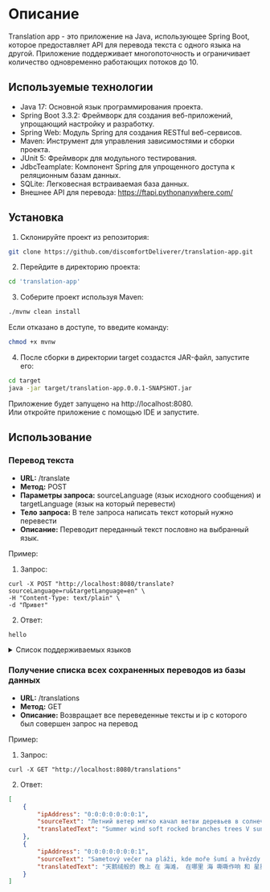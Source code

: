 # Описание
Translation app - это приложение на Java, использующее Spring Boot, которое предоставляет API для перевода текста с одного языка на другой. Приложение поддерживает многопоточность и ограничивает количество одновременно работающих потоков до 10.
## Используемые технологии
* Java 17: Основной язык программирования проекта.
* Spring Boot 3.3.2: Фреймворк для создания веб-приложений, упрощающий настройку и разработку.
* Spring Web: Модуль Spring для создания RESTful веб-сервисов.
* Maven: Инструмент для управления зависимостями и сборки проекта.
* JUnit 5: Фреймворк для модульного тестирования.
* JdbcTeamplate: Компонент Spring для упрощенного доступа к реляционным базам данных.
* SQLite: Легковесная встраиваемая база данных.
* Внешнее API для перевода: https://ftapi.pythonanywhere.com/
## Установка
1. Склонируйте проект из репозитория:  
```bash
git clone https://github.com/discomfortDeliverer/translation-app.git
```
2. Перейдите в директорию проекта:
```bash
cd 'translation-app'
```
3. Соберите проект используя Maven:  
```bash
./mvnw clean install
```  
Если отказано в доступе, то введите команду:  
```bash
chmod +x mvnw
```
4. После сборки в директории target создастся JAR-файл, запустите его:  
```bash
cd target
java -jar target/translation-app.0.0.1-SNAPSHOT.jar
```
Приложение будет запущено на http://localhost:8080.  
Или откройте приложение с помощью IDE и запустите.
## Использование
### Перевод текста
* **URL:** /translate
* **Метод:** POST
* **Параметры запроса:** sourceLanguage (язык исходного сообщения) и targetLanguage (язык на который перевести)
* **Тело запроса:** В теле запроса написать текст который нужно перевести
* **Описание:** Переводит переданный текст пословно на выбранный язык.

Пример:
1. Запрос:
```curl
curl -X POST "http://localhost:8080/translate?sourceLanguage=ru&targetLanguage=en" \
-H "Content-Type: text/plain" \
-d "Привет"
```
2. Ответ:
```curl
hello
```
<details>
  <summary>Список поддерживаемых языков</summary>
  <ul>
    <li>af: afrikaans</li>
    <li>sq: albanian</li>
    <li>am: amharic</li>
    <li>ar: arabic</li>
    <li>hy: armenian</li>
    <li>az: azerbaijani</li>
    <li>eu: basque</li>
    <li>be: belarusian</li>
    <li>bn: bengali</li>
    <li>bs: bosnian</li>
    <li>bg: bulgarian</li>
    <li>ca: catalan</li>
    <li>ceb: cebuano</li>
    <li>ny: chichewa</li>
    <li>zh-cn: chinese (simplified)</li>
    <li>zh-tw: chinese (traditional)</li>
    <li>co: corsican</li>
    <li>hr: croatian</li>
    <li>cs: czech</li>
    <li>da: danish</li>
    <li>nl: dutch</li>
    <li>en: english</li>
    <li>eo: esperanto</li>
    <li>et: estonian</li>
    <li>tl: filipino</li>
    <li>fi: finnish</li>
    <li>fr: french</li>
    <li>fy: frisian</li>
    <li>gl: galician</li>
    <li>ka: georgian</li>
    <li>de: german</li>
    <li>el: greek</li>
    <li>gu: gujarati</li>
    <li>ht: haitian creole</li>
    <li>ha: hausa</li>
    <li>haw: hawaiian</li>
    <li>iw: hebrew</li>
    <li>he: hebrew</li>
    <li>hi: hindi</li>
    <li>hmn: hmong</li>
    <li>hu: hungarian</li>
    <li>is: icelandic</li>
    <li>ig: igbo</li>
    <li>id: indonesian</li>
    <li>ga: irish</li>
    <li>it: italian</li>
    <li>ja: japanese</li>
    <li>jw: javanese</li>
    <li>kn: kannada</li>
    <li>kk: kazakh</li>
    <li>km: khmer</li>
    <li>ko: korean</li>
    <li>ku: kurdish (kurmanji)</li>
    <li>ky: kyrgyz</li>
    <li>lo: lao</li>
    <li>la: latin</li>
    <li>lv: latvian</li>
    <li>lt: lithuanian</li>
    <li>lb: luxembourgish</li>
    <li>mk: macedonian</li>
    <li>mg: malagasy</li>
    <li>ms: malay</li>
    <li>ml: malayalam</li>
    <li>mt: maltese</li>
    <li>mi: maori</li>
    <li>mr: marathi</li>
    <li>mn: mongolian</li>
    <li>my: myanmar (burmese)</li>
    <li>ne: nepali</li>
    <li>no: norwegian</li>
    <li>or: odia</li>
    <li>ps: pashto</li>
    <li>fa: persian</li>
    <li>pl: polish</li>
    <li>pt: portuguese</li>
    <li>pa: punjabi</li>
    <li>ro: romanian</li>
    <li>ru: russian</li>
    <li>sm: samoan</li>
    <li>gd: scots gaelic</li>
    <li>sr: serbian</li>
    <li>st: sesotho</li>
    <li>sn: shona</li>
    <li>sd: sindhi</li>
    <li>si: sinhala</li>
    <li>sk: slovak</li>
    <li>sl: slovenian</li>
    <li>so: somali</li>
    <li>es: spanish</li>
    <li>su: sundanese</li>
    <li>sw: swahili</li>
    <li>sv: swedish</li>
    <li>tg: tajik</li>
    <li>ta: tamil</li>
    <li>te: telugu</li>
    <li>th: thai</li>
    <li>tr: turkish</li>
    <li>uk: ukrainian</li>
    <li>ur: urdu</li>
    <li>ug: uyghur</li>
    <li>uz: uzbek</li>
    <li>vi: vietnamese</li>
    <li>cy: welsh</li>
    <li>xh: xhosa</li>
    <li>yi: yiddish</li>
    <li>yo: yoruba</li>
    <li>zu: zulu</li>
  </ul>
</details>

### Получение списка всех сохраненных переводов из базы данных

* **URL:** /translations
* **Метод:** GET
* **Описание:** Возвращает все переведенные тексты и ip с которого был совершен запрос на перевод

Пример:  
1. Запрос:
```curl
curl -X GET "http://localhost:8080/translations"
```
2. Ответ:
```json
[
    {
        "ipAddress": "0:0:0:0:0:0:0:1",
        "sourceText": "Летний ветер мягко качал ветви деревьев в солнечном саду.",
        "translatedText": "Summer wind soft rocked branches trees V sunny garden."
    },
    {
        "ipAddress": "0:0:0:0:0:0:0:1",
        "sourceText": "Sametový večer na pláži, kde moře šumí a hvězdy třpytí se na obloze nad námi.",
        "translatedText": "天鹅绒般的 晚上 在 海滩， 在哪里 海 嘶嘶作响 和 星星 闪光 和 在 天空 超过 我们。"
    }
]
```
